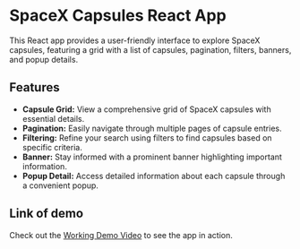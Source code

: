 # SpaceX Capsules React App

This React app provides a user-friendly interface to explore SpaceX capsules, featuring a grid with a list of capsules, pagination, filters, banners, and popup details.

## Features

- **Capsule Grid:** View a comprehensive grid of SpaceX capsules with essential details.
- **Pagination:** Easily navigate through multiple pages of capsule entries.
- **Filtering:** Refine your search using filters to find capsules based on specific criteria.
- **Banner:** Stay informed with a prominent banner highlighting important information.
- **Popup Detail:** Access detailed information about each capsule through a convenient popup.

## Link of demo
Check out the [Working Demo Video](https://drive.google.com/file/d/14CMzshToRtzhIRD7efZDN6gMyVGJzkNE/view) to see the app in action.
